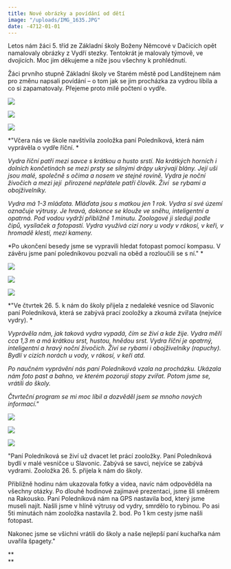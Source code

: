 ```yaml
---
title: Nové obrázky a povídání od dětí
image: "/uploads/IMG_1635.JPG"
date: -4712-01-01
---
```



Letos nám žáci 5. tříd ze Základní školy Boženy Němcové v Dačicích opět
namalovaly obrázky z Vydří stezky. Tentokrát je malovaly týmově, ve
dvojicích. Moc jim děkujeme a níže jsou všechny k prohlédnutí.

Žáci prvního stupně Základní školy ve Starém městě pod Landštejnem nám
pro změnu napsali povídání – o tom jak se jim procházka za vydrou líbila
a co si zapamatovaly. Přejeme proto milé počtení o vydře.

![](/uploads/IMG_1642.JPG)

![](/uploads/IMG_1641.JPG)

![](/uploads/IMG_1640.JPG)



*\"Včera nás ve škole navštívila zooložka paní Poledníková, která nám
vyprávěla o vydře říční. *

<i>Vydra říční patří mezi savce s krátkou a husto srstí. Na krátkých
horních i dolních končetinách se mezi prsty se silnými drápy ukrývají
blány. Její uši jsou malé, společně s očima a nosem ve stejné
rovině. Vydra je noční živočich a mezi její  přirozené nepřátele patří
člověk. Živí  se rybami a obojživelníky.  </i>

*Vydra má 1-3 mláďata. Mláďata jsou s matkou jen 1 rok. Vydra si své
území označuje výtrusy. Je hravá, dokonce se klouže ve sněhu,
inteligentní a opatrná. Pod vodou vydrží přibližně 1 minutu. Zoologové
ji sledují podle čipů, vysílaček a fotopastí. Vydra využívá cizí nory u
vody v rákosí, v keři, v hromadě klestí, mezi kameny.*

*Po ukončení besedy jsme se vypravili hledat fotopast pomocí kompasu. V
závěru jsme paní poledníkovou pozvali na oběd a rozloučili se s ní.\" *

![](/uploads/IMG_1639.JPG)

![](/uploads/IMG_1638.JPG)

![](/uploads/IMG_1634.JPG)



*\"Ve čtvrtek 26. 5. k nám do školy přijela z nedaleké vesnice od
Slavonic paní Poledníková, která se zabývá prací zooložky a zkoumá
zvířata (nejvíce vydry). *

*Vyprávěla nám, jak taková vydra vypadá, čím se živí a kde žije. Vydra
měří cca 1,3 m a má krátkou srst, hustou, hnědou srst. Vydra říční je
opatrný, inteligentní a hravý noční živočich. Živí se rybami i
obojživelníky (ropuchy). Bydlí v cizích norách u vody, v rákosí, v keři
atd.*



*Po naučném vyprávění nás paní Poledníková vzala na procházku. Ukázala
nám foto past a bahno, ve kterém pozorují stopy zvířat. Potom jsme se,
vrátili do školy.*

*Čtvrteční program se mi moc líbil a dozvěděl jsem se mnoho nových
informací.\"*

![](/uploads/IMG_1633.JPG)

![](/uploads/IMG_1632.JPG)

![](/uploads/IMG_1637.JPG)



\"Paní Poledníková se živí už dvacet let prácí zooložky. Paní
Poledníková bydlí v malé vesničce u Slavonic. Zabývá se savci, nejvíce
se zabývá vydrami. Zooložka 26. 5. přijela k nám do školy. 

Přibližně hodinu nám ukazovala fotky a videa, navíc nám odpověděla na
všechny otázky. Po dlouhé hodinové zajímavé prezentaci, jsme šli směrem
na Rakousko. Paní Poledníková nám na GPS nastavila bod, který jsme
museli najít. Našli jsme v hlíně výtrusy od vydry, smrdělo to rybinou.
Po asi 5ti minutách nám zooložka nastavila 2. bod. Po 1 km cesty jsme
našli fotopast.

Nakonec jsme se všichni vrátili do školy a naše nejlepší paní kuchařka nám uvařila špagety.\"  


   


**  
**







